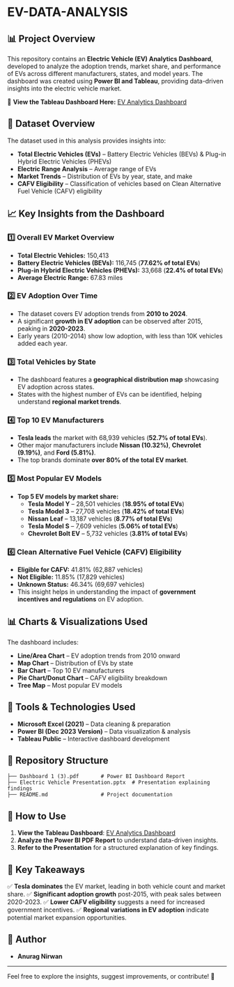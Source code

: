 # EV-DATA-ANALYSIS
## 📊 Project Overview
This repository contains an **Electric Vehicle (EV) Analytics Dashboard**, developed to analyze the adoption trends, market share, and performance of EVs across different manufacturers, states, and model years. The dashboard was created using **Power BI and Tableau**, providing data-driven insights into the electric vehicle market.

🔗 **View the Tableau Dashboard Here:** [EV Analytics Dashboard](https://public.tableau.com/views/EV_Project_Anurag_Nirwan/Dashboard1?:language=en-US&publish=yes&:sid=&:redirect=auth&:display_count=n&:origin=viz_share_link)

## 📁 Dataset Overview
The dataset used in this analysis provides insights into:
- **Total Electric Vehicles (EVs)** – Battery Electric Vehicles (BEVs) & Plug-in Hybrid Electric Vehicles (PHEVs)
- **Electric Range Analysis** – Average range of EVs
- **Market Trends** – Distribution of EVs by year, state, and make
- **CAFV Eligibility** – Classification of vehicles based on Clean Alternative Fuel Vehicle (CAFV) eligibility

## 📈 Key Insights from the Dashboard

### **1️⃣ Overall EV Market Overview**
- **Total Electric Vehicles:** 150,413
- **Battery Electric Vehicles (BEVs):** 116,745 (**77.62% of total EVs**)
- **Plug-in Hybrid Electric Vehicles (PHEVs):** 33,668 (**22.4% of total EVs**)
- **Average Electric Range:** 67.83 miles

### **2️⃣ EV Adoption Over Time**
- The dataset covers EV adoption trends from **2010 to 2024**.
- A significant **growth in EV adoption** can be observed after 2015, peaking in **2020-2023**.
- Early years (2010-2014) show low adoption, with less than 10K vehicles added each year.

### **3️⃣ Total Vehicles by State**
- The dashboard features a **geographical distribution map** showcasing EV adoption across states.
- States with the highest number of EVs can be identified, helping understand **regional market trends**.

### **4️⃣ Top 10 EV Manufacturers**
- **Tesla leads** the market with 68,939 vehicles (**52.7% of total EVs**).
- Other major manufacturers include **Nissan (10.32%)**, **Chevrolet (9.19%)**, and **Ford (5.81%)**.
- The top brands dominate **over 80% of the total EV market**.

### **5️⃣ Most Popular EV Models**
- **Top 5 EV models by market share:**
  - **Tesla Model Y** – 28,501 vehicles (**18.95% of total EVs**)
  - **Tesla Model 3** – 27,708 vehicles (**18.42% of total EVs**)
  - **Nissan Leaf** – 13,187 vehicles (**8.77% of total EVs**)
  - **Tesla Model S** – 7,609 vehicles (**5.06% of total EVs**)
  - **Chevrolet Bolt EV** – 5,732 vehicles (**3.81% of total EVs**)

### **6️⃣ Clean Alternative Fuel Vehicle (CAFV) Eligibility**
- **Eligible for CAFV:** 41.81% (62,887 vehicles)
- **Not Eligible:** 11.85% (17,829 vehicles)
- **Unknown Status:** 46.34% (69,697 vehicles)
- This insight helps in understanding the impact of **government incentives and regulations** on EV adoption.

## 📊 Charts & Visualizations Used
The dashboard includes:
- **Line/Area Chart** – EV adoption trends from 2010 onward
- **Map Chart** – Distribution of EVs by state
- **Bar Chart** – Top 10 EV manufacturers
- **Pie Chart/Donut Chart** – CAFV eligibility breakdown
- **Tree Map** – Most popular EV models

## 🔧 Tools & Technologies Used
- **Microsoft Excel (2021)** – Data cleaning & preparation
- **Power BI (Dec 2023 Version)** – Data visualization & analysis
- **Tableau Public** – Interactive dashboard development

## 📂 Repository Structure
```
├── Dashboard 1 (3).pdf       # Power BI Dashboard Report
├── Electric Vehicle Presentation.pptx  # Presentation explaining findings
├── README.md                 # Project documentation
```

## 🚀 How to Use
1. **View the Tableau Dashboard**: [EV Analytics Dashboard](https://public.tableau.com/views/EV_Project_Anurag_Nirwan/Dashboard1?:language=en-US&publish=yes&:sid=&:redirect=auth&:display_count=n&:origin=viz_share_link)
2. **Analyze the Power BI PDF Report** to understand data-driven insights.
3. **Refer to the Presentation** for a structured explanation of key findings.

## 🎯 Key Takeaways
✅ **Tesla dominates** the EV market, leading in both vehicle count and market share.
✅ **Significant adoption growth** post-2015, with peak sales between 2020-2023.
✅ **Lower CAFV eligibility** suggests a need for increased government incentives.
✅ **Regional variations in EV adoption** indicate potential market expansion opportunities.

## 📌 Author
- **Anurag Nirwan**

---
Feel free to explore the insights, suggest improvements, or contribute! 🚀

